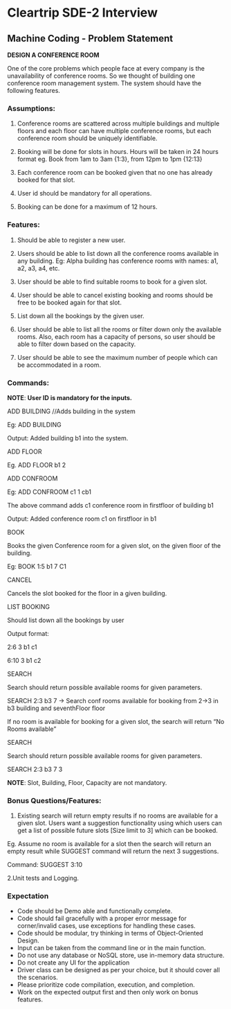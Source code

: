 # Cleartrip SDE-2 Interview

## Machine Coding - Problem Statement

**DESIGN A CONFERENCE ROOM**

One of the core problems which people face at every company is the unavailability of conference rooms. So we thought of building one conference room management system. The system should have the following features.

### **Assumptions**:

1. Conference rooms are scattered across multiple buildings and multiple floors and each floor can have multiple conference rooms, but each conference room should be uniquely identifiable.

2. Booking will be done for slots in hours. Hours will be taken in 24 hours format eg. Book from 1am to 3am {1:3}, from 12pm to 1pm {12:13}

3. Each conference room can be booked given that no one has already booked for that slot.

4. User id should be mandatory for all operations.

5. Booking can be done for a maximum of 12 hours.

### **Features**:

1. Should be able to register a new user.

2. Users should be able to list down all the conference rooms available in any building. Eg: Alpha building has conference rooms with names: a1, a2, a3, a4, etc.

3. User should be able to find suitable rooms to book for a given slot.

4. User should be able to cancel existing booking and rooms should be free to be booked again for that slot.

5. List down all the bookings by the given user.

6. User should be able to list all the rooms or filter down only the available rooms. Also, each room has a capacity of persons, so user should be able to filter down based on the capacity.

7. User should be able to see the maximum number of people which can be accommodated in a room.

### **Commands**:

**NOTE**: **User ID is mandatory for the inputs.**

ADD BUILDING <building> //Adds building in the system

Eg: ADD BUILDING

Output: Added building b1 into the system.

ADD FLOOR <building> <floor>

Eg. ADD FLOOR b1 2

ADD CONFROOM <building> <floor> <conferenceRoomID>

Eg: ADD CONFROOM c1 1 cb1

The above command adds c1 conference room in firstfloor of building b1

Output: Added conference room c1 on firstfloor in b1

BOOK <SLOT> <BUILDING> <FLOOR> <ROOM ID>

Books the given Conference room for a given slot, on the given floor of the building.

Eg: BOOK 1:5 b1 7 C1

CANCEL <SLOT> <BUILDING> <FLOOR> <ROOM ID>

Cancels the slot booked for the floor in a given building.

LIST BOOKING <BUILDING> <FLOOR>

Should list down all the bookings by user

Output format: <SLOT> <FLOOR> <BUILDING> <roomName>

2:6 3 b1 c1

6:10 3 b1 c2

SEARCH <Slot> <Building> <Floor>

Search should return possible available rooms for given parameters.

SEARCH 2:3 b3 7 -> Search conf rooms available for booking from 2->3 in b3 building and seventhFloor floor

If no room is available for booking for a given slot, the search will return “No Rooms available”

SEARCH <Slot> <Building> <Floor> <Capacity>

Search should return possible available rooms for given parameters.

SEARCH 2:3 b3 7 3

**NOTE**: Slot, Building, Floor, Capacity are not mandatory.

### **Bonus Questions/Features:**

1. Existing search will return empty results if no rooms are available for a given slot. Users want a suggestion functionality using which users can get a list of possible future slots [Size limit to 3] which can be booked.

Eg. Assume no room is available for a slot then the search will return an empty result while SUGGEST command will return the next 3 suggestions.

Command: SUGGEST 3:10

2.Unit tests and Logging.

### **Expectation**

- Code should be Demo able and functionally complete.
- Code should fail gracefully with a proper error message for corner/invalid cases, use exceptions for handling these cases.
- Code should be modular, try thinking in terms of Object-Oriented Design.
- Input can be taken from the command line or in the main function.
- Do not use any database or NoSQL store, use in-memory data structure.
- Do not create any UI for the application
- Driver class can be designed as per your choice, but it should cover all the scenarios.
- Please prioritize code compilation, execution, and completion.
- Work on the expected output first and then only work on bonus features.